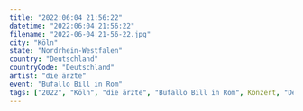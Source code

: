 ```yaml
---
title: "2022:06:04 21:56:22"
datetime: "2022:06:04 21:56:22"
filename: "2022-06-04_21-56-22.jpg"
city: "Köln"
state: "Nordrhein-Westfalen"
country: "Deutschland"
countryCode: "Deutschland"
artist: "die ärzte"
event: "Bufallo Bill in Rom"
tags: ["2022", "Köln", "die ärzte", "Bufallo Bill in Rom", Konzert, "Deutschland"]
---
```

